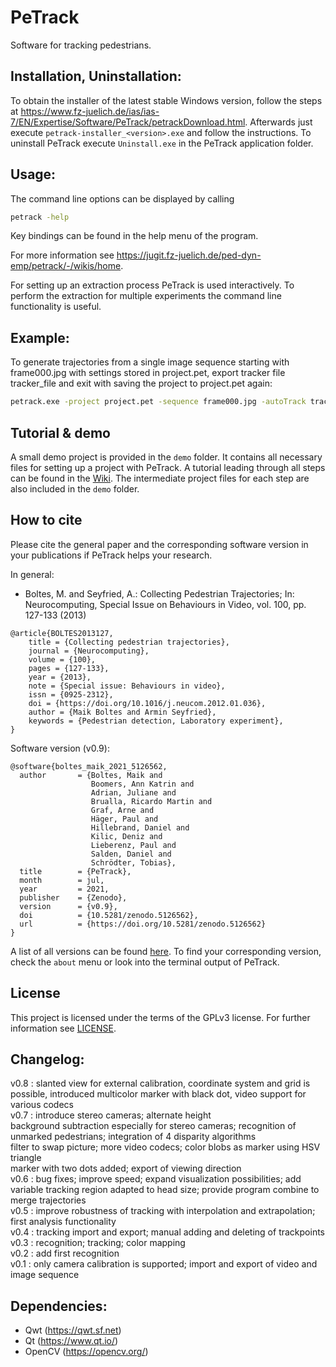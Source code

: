 # PeTrack

Software for tracking pedestrians.


## Installation, Uninstallation:
To obtain the installer of the latest stable Windows version, follow the steps at https://www.fz-juelich.de/ias/ias-7/EN/Expertise/Software/PeTrack/petrackDownload.html.
Afterwards just execute `petrack-installer_<version>.exe` and follow the instructions.
To uninstall PeTrack execute `Uninstall.exe` in the PeTrack application folder.


## Usage:
The command line options can be displayed by calling
```bash
petrack -help
```

Key bindings can be found in the help menu of the program.

For more information see https://jugit.fz-juelich.de/ped-dyn-emp/petrack/-/wikis/home.

For setting up an extraction process PeTrack is used interactively. 
To perform the extraction for multiple experiments the command line functionality is useful.


## Example:
To generate trajectories from a single image sequence starting with frame000.jpg
with settings stored in project.pet, export tracker file tracker_file and exit
with saving the project to project.pet again:

```bash
petrack.exe -project project.pet -sequence frame000.jpg -autoTrack tracker_file -autoSave project.pet
```

## Tutorial & demo
A small demo project is provided in the `demo` folder. It contains all necessary files for setting up a project with
PeTrack. A tutorial leading through all steps can be found in the
[Wiki](https://jugit.fz-juelich.de/ped-dyn-emp/petrack/-/wikis/usage/Workflow%20for%20performing%20experiments%20to%20by%20analyzed%20with%20PeTrack#using-petrack).
The intermediate project files for each step are also included in the `demo` folder.

## How to cite
Please cite the general paper and the corresponding software version in your publications if PeTrack helps your research.

In general:
- Boltes, M. and Seyfried, A.: Collecting Pedestrian Trajectories; In: Neurocomputing, Special Issue on Behaviours in Video, vol. 100, pp. 127-133 (2013)
```
@article{BOLTES2013127,
    title = {Collecting pedestrian trajectories},
    journal = {Neurocomputing},
    volume = {100},
    pages = {127-133},
    year = {2013},
    note = {Special issue: Behaviours in video},
    issn = {0925-2312},
    doi = {https://doi.org/10.1016/j.neucom.2012.01.036},
    author = {Maik Boltes and Armin Seyfried},
    keywords = {Pedestrian detection, Laboratory experiment},
}
```

Software version (v0.9):
```
@software{boltes_maik_2021_5126562,
  author       = {Boltes, Maik and
                  Boomers, Ann Katrin and
                  Adrian, Juliane and
                  Brualla, Ricardo Martin and
                  Graf, Arne and
                  Häger, Paul and
                  Hillebrand, Daniel and
                  Kilic, Deniz and
                  Lieberenz, Paul and
                  Salden, Daniel and
                  Schrödter, Tobias},
  title        = {PeTrack},
  month        = jul,
  year         = 2021,
  publisher    = {Zenodo},
  version      = {v0.9},
  doi          = {10.5281/zenodo.5126562},
  url          = {https://doi.org/10.5281/zenodo.5126562}
}
```

A list of all versions can be found [here]( https://doi.org/10.5281/zenodo.5078176).
To find your corresponding version, check the `about` menu or look into the terminal output of PeTrack.

## License
This project is licensed under the terms of the GPLv3 license. For further information see [LICENSE](./LICENSE).

## Changelog:
v0.8 : slanted view for external calibration, coordinate system and grid is possible, introduced multicolor marker with black dot, video support for various codecs <br/>
v0.7 : introduce stereo cameras; alternate height <br/>
       background subtraction especially for stereo cameras; recognition of unmarked pedestrians; integration of 4 disparity algorithms <br/>
       filter to swap picture; more video codecs; color blobs as marker using HSV triangle <br/>
       marker with two dots added; export of viewing direction <br/>
v0.6 : bug fixes; improve speed; expand visualization possibilities; add variable tracking region adapted to head size; provide program combine to merge trajectories <br/>
v0.5 : improve robustness of tracking with interpolation and extrapolation; first analysis functionality <br/>
v0.4 : tracking import and export; manual adding and deleting of trackpoints <br/>
v0.3 : recognition; tracking; color mapping <br/>
v0.2 : add first recognition <br/>
v0.1 : only camera calibration is supported; import and export of video and image sequence <br/>

## Dependencies:
* Qwt         (https://qwt.sf.net)
* Qt          (https://www.qt.io/)
* OpenCV      (https://opencv.org/)
